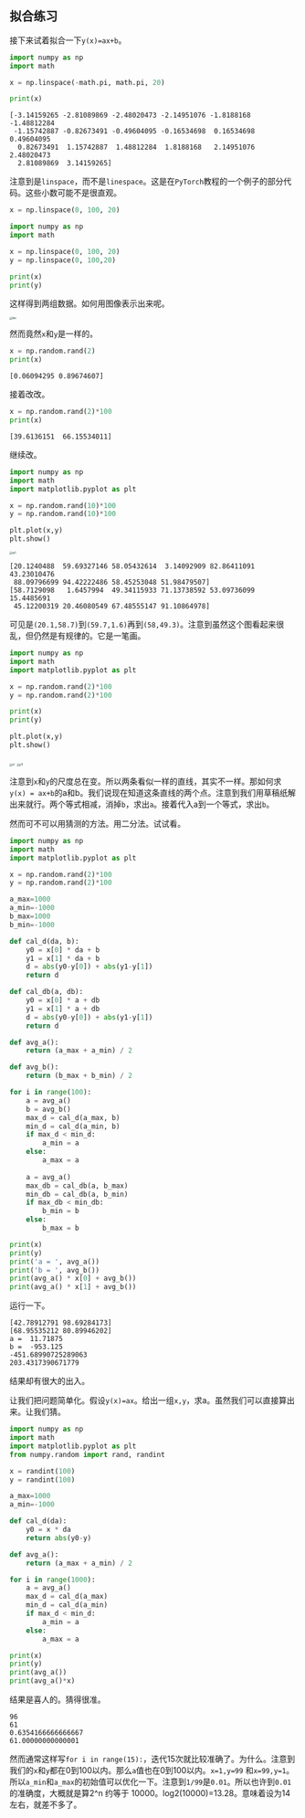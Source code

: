 ## 拟合练习



接下来试着拟合一下`y(x)=ax+b`。

```python
import numpy as np
import math

x = np.linspace(-math.pi, math.pi, 20)

print(x)
```

```shell
[-3.14159265 -2.81089869 -2.48020473 -2.14951076 -1.8188168  -1.48812284
 -1.15742887 -0.82673491 -0.49604095 -0.16534698  0.16534698  0.49604095
  0.82673491  1.15742887  1.48812284  1.8188168   2.14951076  2.48020473
  2.81089869  3.14159265]
```

注意到是`linspace`，而不是`linespace`。这是在`PyTorch`教程的一个例子的部分代码。这些小数可能不是很直观。

```python
x = np.linspace(0, 100, 20)
```



```python
import numpy as np
import math

x = np.linspace(0, 100, 20)
y = np.linspace(0, 100,20)

print(x)
print(y)
```

这样得到两组数据。如何用图像表示出来呢。

<img src="./img/line.png" alt="line" style="zoom:30%;" />

然而竟然`x`和`y`是一样的。

```python
x = np.random.rand(2)
print(x)
```

```shell
[0.06094295 0.89674607]
```

接着改改。

```python
x = np.random.rand(2)*100
print(x)
```

```shell
[39.6136151  66.15534011]
```

继续改。

```python
import numpy as np
import math
import matplotlib.pyplot as plt

x = np.random.rand(10)*100
y = np.random.rand(10)*100

plt.plot(x,y)
plt.show()
```

<img src="./img/xy1.png" alt="xy1" style="zoom:30%;" />

```shell
[20.1240488  59.69327146 58.05432614  3.14092909 82.86411091 43.23010476
 88.09796699 94.42222486 58.45253048 51.98479507]
[58.7129098   1.6457994  49.34115933 71.13738592 53.09736099 15.4485691
 45.12200319 20.46080549 67.48555147 91.10864978]
```

可见是`(20.1,58.7)`到`(59.7,1.6)`再到`(58,49.3)`。注意到虽然这个图看起来很乱，但仍然是有规律的。它是一笔画。



```python
import numpy as np
import math
import matplotlib.pyplot as plt

x = np.random.rand(2)*100
y = np.random.rand(2)*100

print(x)
print(y)

plt.plot(x,y)
plt.show()
```





<img src="./img/x1.png" alt="x1" style="zoom:30%;" />

<img src="./img/y11.png" alt="y11" style="zoom:30%;" />

注意到`x`和`y`的尺度总在变。所以两条看似一样的直线，其实不一样。那如何求`y(x) = ax+b`的a和b。我们说现在知道这条直线的两个点。注意到我们用草稿纸解出来就行。两个等式相减，消掉`b`，求出`a`。接着代入a到一个等式，求出`b`。



然而可不可以用猜测的方法。用二分法。试试看。

```python
import numpy as np
import math
import matplotlib.pyplot as plt

x = np.random.rand(2)*100
y = np.random.rand(2)*100

a_max=1000
a_min=-1000
b_max=1000
b_min=-1000

def cal_d(da, b):
    y0 = x[0] * da + b
    y1 = x[1] * da + b
    d = abs(y0-y[0]) + abs(y1-y[1])
    return d

def cal_db(a, db):
    y0 = x[0] * a + db
    y1 = x[1] * a + db
    d = abs(y0-y[0]) + abs(y1-y[1])
    return d

def avg_a():
    return (a_max + a_min) / 2

def avg_b():
    return (b_max + b_min) / 2

for i in range(100):
    a = avg_a()
    b = avg_b()
    max_d = cal_d(a_max, b)
    min_d = cal_d(a_min, b)
    if max_d < min_d:
        a_min = a
    else:
        a_max = a
    
    a = avg_a()
    max_db = cal_db(a, b_max)
    min_db = cal_db(a, b_min)
    if max_db < min_db:
        b_min = b        
    else:
        b_max = b

print(x)
print(y)
print('a = ', avg_a())
print('b = ', avg_b())
print(avg_a() * x[0] + avg_b())
print(avg_a() * x[1] + avg_b())
```

运行一下。

```shell
[42.78912791 98.69284173]
[68.95535212 80.89946202]
a =  11.71875
b =  -953.125
-451.68990725289063
203.4317390671779
```

结果却有很大的出入。



让我们把问题简单化。假设`y(x)=ax`。给出一组`x,y`，求a。虽然我们可以直接算出来。让我们猜。



```python
import numpy as np
import math
import matplotlib.pyplot as plt
from numpy.random import rand, randint

x = randint(100)
y = randint(100)

a_max=1000
a_min=-1000

def cal_d(da):
    y0 = x * da
    return abs(y0-y)

def avg_a():
    return (a_max + a_min) / 2

for i in range(1000):
    a = avg_a()
    max_d = cal_d(a_max)
    min_d = cal_d(a_min)
    if max_d < min_d:
        a_min = a
    else:
        a_max = a    

print(x)
print(y)
print(avg_a())
print(avg_a()*x)
```

结果是喜人的。猜得很准。

```shell
96
61
0.6354166666666667
61.00000000000001
```

然而通常这样写`for i in range(15):`，迭代15次就比较准确了。为什么。注意到我们的`x`和`y`都在0到100以内。那么`a`值也在0到100以内。`x=1,y=99` 和`x=99,y=1`。所以`a_min`和`a_max`的初始值可以优化一下。注意到`1/99`是`0.01`。所以也许到`0.01`的准确度，大概就是算2^n 约等于 10000。log2(10000)=13.28。意味着设为14左右，就差不多了。



